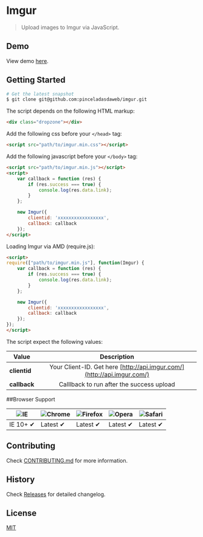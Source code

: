 # Imgur
> Upload images to Imgur via JavaScript.

## Demo
View demo [here](http://www.pinceladasdaweb.com.br/blog/uploads/imgur/).

## Getting Started

```bash
# Get the latest snapshot
$ git clone git@github.com:pinceladasdaweb/imgur.git
```

The script depends on the following HTML markup:

```html
<div class="dropzone"></div>
```

Add the following css before your ```</head>``` tag:

```html
<script src="path/to/imgur.min.css"></script>
```

Add the following javascript before your ```</body>``` tag:

```html
<script src="path/to/imgur.min.js"></script>
<script>
    var callback = function (res) {
        if (res.success === true) {
            console.log(res.data.link);
        }
    };

    new Imgur({
        clientid: 'xxxxxxxxxxxxxxxxx',
        callback: callback
    });
</script>
```

Loading Imgur via AMD (require.js):

```html
<script>
require(["path/to/imgur.min.js"], function(Imgur) {
    var callback = function (res) {
        if (res.success === true) {
            console.log(res.data.link);
        }
    };

    new Imgur({
        clientid: 'xxxxxxxxxxxxxxxxx',
        callback: callback
    });
});
</script>
```

The script expect the following values:

| Value                              | Description                                                 |
| ---------------------------------- |:-----------------------------------------------------------:|
| **clientid**                       | Your Client-ID. Get here [http://api.imgur.com/](http://api.imgur.com/)|
| **callback**                       | Calllback to run after the success upload                   |

##Browser Support

![IE](https://cloud.githubusercontent.com/assets/398893/3528325/20373e76-078e-11e4-8e3a-1cb86cf506f0.png) | ![Chrome](https://cloud.githubusercontent.com/assets/398893/3528328/23bc7bc4-078e-11e4-8752-ba2809bf5cce.png) | ![Firefox](https://cloud.githubusercontent.com/assets/398893/3528329/26283ab0-078e-11e4-84d4-db2cf1009953.png) | ![Opera](https://cloud.githubusercontent.com/assets/398893/3528330/27ec9fa8-078e-11e4-95cb-709fd11dac16.png) | ![Safari](https://cloud.githubusercontent.com/assets/398893/3528331/29df8618-078e-11e4-8e3e-ed8ac738693f.png)
--- | --- | --- | --- | --- |
IE 10+ ✔ | Latest ✔ | Latest ✔ | Latest ✔ | Latest ✔ |

## Contributing

Check [CONTRIBUTING.md](CONTRIBUTING.md) for more information.

## History

Check [Releases](https://github.com/pinceladasdaweb/imgur/releases) for detailed changelog.

## License

[MIT](LICENSE)